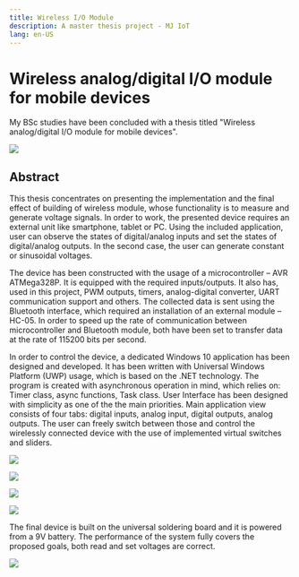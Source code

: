 ```yaml
---
title: Wireless I/O Module
description: A master thesis project - MJ IoT
lang: en-US
---
```


# Wireless analog/digital I/O module for mobile devices

My BSc studies have been concluded with a thesis titled "Wireless analog/digital
I/O module for mobile devices".

![](./assets/io-module.png)

## Abstract

This thesis concentrates on presenting the implementation and the final effect
of building of wireless module, whose functionality is to measure and generate
voltage signals. In order to work, the presented device requires an external
unit like smartphone, tablet or PC. Using the included application, user can
observe the states of digital/analog inputs and set the states of digital/analog
outputs. In the second case, the user can generate constant or sinusoidal
voltages.

The device has been constructed with the usage of a microcontroller – AVR
ATMega328P. It is equipped with the required inputs/outputs. It also has, used
in this project, PWM outputs, timers, analog-digital converter, UART
communication support and others. The collected data is sent using the Bluetooth
interface, which required an installation of an external module – HC-05. In
order to speed up the rate of communication between microcontroller and
Bluetooth module, both have been set to transfer data at the rate of 115200 bits
per second. 

In order to control the device, a dedicated Windows 10 application has been
designed and developed. It has been written with Universal Windows Platform
(UWP) usage, which is based on the .NET technology. The program is created with
asynchronous operation in mind, which relies on: Timer class, async functions,
Task class. User Interface has been designed with simplicity as one of the the
main priorities. Main application view consists of four tabs: digital inputs,
analog input, digital outputs, analog outputs. The user can freely switch
between those and control the wirelessly connected device with the use of
implemented virtual switches and sliders.

![](./assets/io-module-uwp-1.png)

![](./assets/io-module-uwp-2.png)

![](./assets/io-module-uwp-3.png)

![](./assets/io-module-uwp-4.png)

The final device is built on the universal soldering board and it is powered
from a 9V battery. The performance of the system fully covers the proposed
goals, both read and set voltages are correct.

![](./assets/io-module-inside.png)